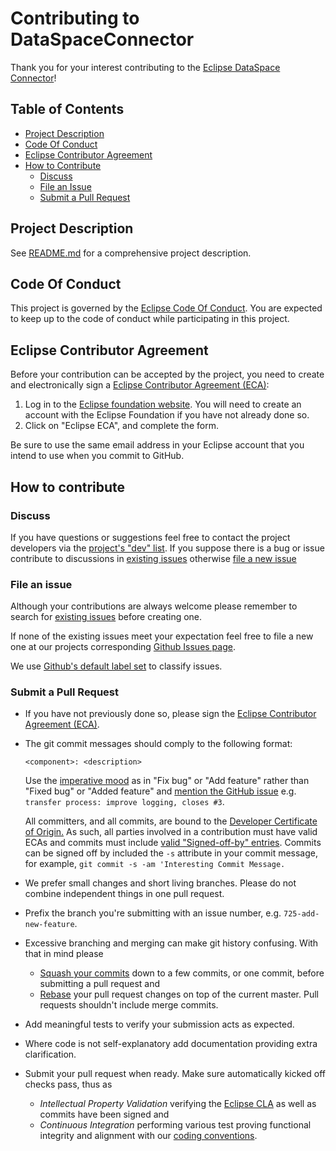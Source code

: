 Contributing to DataSpaceConnector
==================================

Thank you for your interest contributing to
the [Eclipse DataSpace Connector](https://projects.eclipse.org/projects/dataspaceconnector)!

## Table of Contents

* [Project Description](#project-description)
* [Code Of Conduct](#code-of-conduct)
* [Eclipse Contributor Agreement](#eclipse-contributor-agreement)
* [How to Contribute](#how-to-contribute)
    * [Discuss](#discuss)
    * [File an Issue](#file-an-issue)
    * [Submit a Pull Request](#submit-a-pull-request)

## Project Description

See [README.md](README.md) for a comprehensive project description.

## Code Of Conduct

This project is governed by
the [Eclipse Code Of Conduct](https://www.eclipse.org/org/documents/Community_Code_of_Conduct.php). You are expected to
keep up to the code of conduct while participating in this project.

## Eclipse Contributor Agreement

Before your contribution can be accepted by the project, you need to create and electronically sign
a [Eclipse Contributor Agreement (ECA)](http://www.eclipse.org/legal/ecafaq.php):

1. Log in to the [Eclipse foundation website](https://accounts.eclipse.org/user/login/). You will need to create an
   account with the Eclipse Foundation if you have not already done so.
2. Click on "Eclipse ECA", and complete the form.

Be sure to use the same email address in your Eclipse account that you intend to use when you commit to GitHub.

## How to contribute

### Discuss

If you have questions or suggestions feel free to contact the project developers via
the [project's "dev" list](https://dev.eclipse.org/mailman/listinfo/dataspaceconnector-dev). If you suppose there is a
bug or issue contribute to discussions in
[existing issues](https://github.com/eclipse-dataspaceconnector/DataSpaceConnector/issues?q=is%3Aissue+is%3Aopen)
otherwise [file a new issue](#file-and-issue)

### File an issue

Although your contributions are always welcome please remember to search
for [existing issues](https://github.com/eclipse-dataspaceconnector/DataSpaceConnector/issues?q=is%3Aissue+is%3Aopen)
before creating one.

If none of the existing issues meet your expectation feel free to file a new one at our projects
corresponding [Github Issues page](https://github.com/eclipse-dataspaceconnector/DataSpaceConnector/issues/new).

We
use [Github's default label set](https://docs.github.com/en/issues/using-labels-and-milestones-to-track-work/managing-labels)
to classify issues.

### Submit a Pull Request

* If you have not previously done so, please sign
  the [Eclipse Contributor Agreement (ECA)](http://www.eclipse.org/legal/ecafaq.php).

* The git commit messages should comply to the following format:
    ```
    <component>: <description>
    ```

  Use the [imperative mood](https://github.com/git/git/blob/master/Documentation/SubmittingPatches)
  as in "Fix bug" or "Add feature" rather than "Fixed bug" or "Added feature" and
  [mention the GitHub issue](https://docs.github.com/en/issues/tracking-your-work-with-issues/linking-a-pull-request-to-an-issue)
  e.g. `transfer process: improve logging, closes #3`.

  All committers, and all commits, are bound to
  the [Developer Certificate of Origin.](https://www.eclipse.org/legal/DCO.php)
  As such, all parties involved in a contribution must have valid ECAs and commits must
  include [valid "Signed-off-by" entries](https://wiki.eclipse.org/Development_Resources/Contributing_via_Git). Commits
  can be signed off by included the `-s` attribute in your commit message, for
  example, `git commit -s -am 'Interesting Commit Message.`
  
* We prefer small changes and short living branches. Please do not combine independent things in one pull request.

* Prefix the branch you're submitting with an issue number, e.g. `725-add-new-feature`.

* Excessive branching and merging can make git history confusing. With that in mind please

    * [Squash your commits](https://git-scm.com/book/en/v2/Git-Tools-Rewriting-History#_squashing)
      down to a few commits, or one commit, before submitting a pull request and
    * [Rebase](https://git-scm.com/book/en/v2/Git-Branching-Rebasing) your pull request changes on top of the current
      master. Pull requests shouldn't include merge commits.

* Add meaningful tests to verify your submission acts as expected.

* Where code is not self-explanatory add documentation providing extra clarification.

* Submit your pull request when ready. Make sure automatically kicked off checks pass, thus as

    * _Intellectual Property Validation_ verifying the [Eclipse CLA](#eclipse-contributor-agreement) as well as commits
      have been signed and
    * _Continuous Integration_ performing various test proving functional integrity and alignment with
      our [coding conventions](#coding-conventions).

 
